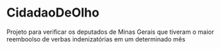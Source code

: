 # CidadaoDeOlho
Projeto para verificar os deputados de Minas Gerais que tiveram o maior reemboolso de verbas indenizatórias em um determinado mês
